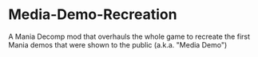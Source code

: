 # Media-Demo-Recreation
A Mania Decomp mod that overhauls the whole game to recreate the first Mania demos that were shown to the public (a.k.a. "Media Demo")
